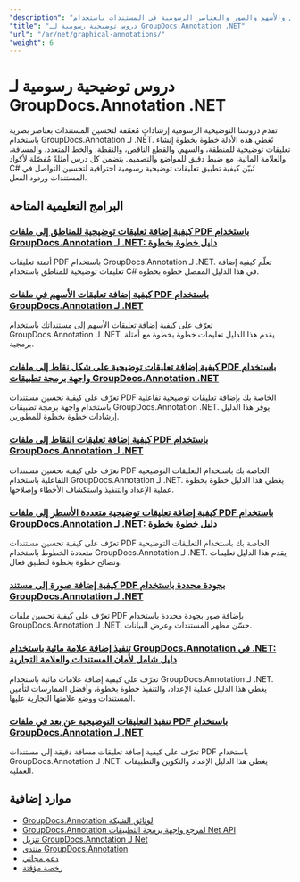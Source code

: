 ```yaml
---
"description": "دروس تعليمية كاملة حول كيفية إضافة الأشكال والأسهم والصور والعناصر الرسومية في المستندات باستخدام GroupDocs.Annotation لـ .NET."
"title": "دروس توضيحية رسومية لـ GroupDocs.Annotation .NET"
"url": "/ar/net/graphical-annotations/"
"weight": 6
---
```


# دروس توضيحية رسومية لـ GroupDocs.Annotation .NET

تقدم دروسنا التوضيحية الرسومية إرشاداتٍ مُعمّقة لتحسين المستندات بعناصر بصرية باستخدام GroupDocs.Annotation لـ .NET. تُغطي هذه الأدلة خطوة بخطوة إنشاء تعليقات توضيحية للمنطقة، والسهم، والقطع الناقص، والنقطة، والخط المتعدد، والمسافة، والعلامة المائية، مع ضبط دقيق للمواضع والتصميم. يتضمن كل درس أمثلةً مُفصّلة لأكواد C# تُبيّن كيفية تطبيق تعليقات توضيحية رسومية احترافية لتحسين التواصل في المستندات وردود الفعل.

## البرامج التعليمية المتاحة

### [كيفية إضافة تعليقات توضيحية للمناطق إلى ملفات PDF باستخدام GroupDocs.Annotation لـ .NET: دليل خطوة بخطوة](./groupdocs-annotation-net-area-pdf/)
أتمتة تعليقات PDF باستخدام GroupDocs.Annotation لـ .NET. تعلّم كيفية إضافة تعليقات توضيحية للمناطق باستخدام C# في هذا الدليل المفصل خطوة بخطوة.

### [كيفية إضافة تعليقات الأسهم في ملفات PDF باستخدام GroupDocs.Annotation لـ .NET](./add-arrow-annotations-groupdocs-annotation-dotnet/)
تعرّف على كيفية إضافة تعليقات الأسهم إلى مستنداتك باستخدام GroupDocs.Annotation لـ .NET. يقدم هذا الدليل تعليمات خطوة بخطوة مع أمثلة برمجية.

### [كيفية إضافة تعليقات توضيحية على شكل نقاط إلى ملفات PDF باستخدام واجهة برمجة تطبيقات GroupDocs.Annotation .NET](./add-ellipse-annotation-groupdocs-annotation-dotnet/)
تعرّف على كيفية تحسين مستندات PDF الخاصة بك بإضافة تعليقات توضيحية تفاعلية باستخدام واجهة برمجة تطبيقات GroupDocs.Annotation .NET. يوفر هذا الدليل إرشادات خطوة بخطوة للمطورين.

### [كيفية إضافة تعليقات النقاط إلى ملفات PDF باستخدام GroupDocs.Annotation لـ .NET](./groupdocs-annotation-net-point-annotations-pdf/)
تعرّف على كيفية تحسين مستندات PDF الخاصة بك باستخدام التعليقات التوضيحية التفاعلية باستخدام GroupDocs.Annotation لـ .NET. يغطي هذا الدليل خطوة بخطوة عملية الإعداد والتنفيذ واستكشاف الأخطاء وإصلاحها.

### [كيفية إضافة تعليقات توضيحية متعددة الأسطر إلى ملفات PDF باستخدام GroupDocs.Annotation لـ .NET: دليل خطوة بخطوة](./polyline-annotation-groupdocs-net-guide/)
تعرّف على كيفية تحسين مستندات PDF الخاصة بك باستخدام التعليقات التوضيحية متعددة الخطوط باستخدام GroupDocs.Annotation لـ .NET. يقدم هذا الدليل تعليمات ونصائح خطوة بخطوة لتطبيق فعال.

### [كيفية إضافة صورة إلى مستند PDF بجودة محددة باستخدام GroupDocs.Annotation لـ .NET](./add-image-pdf-quality-groupdocs-annotation-net/)
تعرّف على كيفية تحسين ملفات PDF بإضافة صور بجودة محددة باستخدام GroupDocs.Annotation لـ .NET. حسّن مظهر المستندات وعرض البيانات.

### [تنفيذ إضافة علامة مائية باستخدام GroupDocs.Annotation في .NET: دليل شامل لأمان المستندات والعلامة التجارية](./add-watermark-groupdocs-annotation-net-guide/)
تعرّف على كيفية إضافة علامات مائية باستخدام GroupDocs.Annotation لـ .NET. يغطي هذا الدليل عملية الإعداد، والتنفيذ خطوة بخطوة، وأفضل الممارسات لتأمين المستندات ووضع علامتها التجارية عليها.

### [تنفيذ التعليقات التوضيحية عن بعد في ملفات PDF باستخدام GroupDocs.Annotation لـ .NET](./implement-distance-annotations-pdfs-groupdocs-dotnet/)
تعرّف على كيفية إضافة تعليقات مسافة دقيقة إلى مستندات PDF باستخدام GroupDocs.Annotation لـ .NET. يغطي هذا الدليل الإعداد والتكوين والتطبيقات العملية.

## موارد إضافية

- [GroupDocs.Annotation لوثائق الشبكة](https://docs.groupdocs.com/annotation/net/)
- [GroupDocs.Annotation لمرجع واجهة برمجة التطبيقات Net API](https://reference.groupdocs.com/annotation/net/)
- [تنزيل GroupDocs.Annotation لـ Net](https://releases.groupdocs.com/annotation/net/)
- [منتدى GroupDocs.Annotation](https://forum.groupdocs.com/c/annotation)
- [دعم مجاني](https://forum.groupdocs.com/)
- [رخصة مؤقتة](https://purchase.groupdocs.com/temporary-license/)